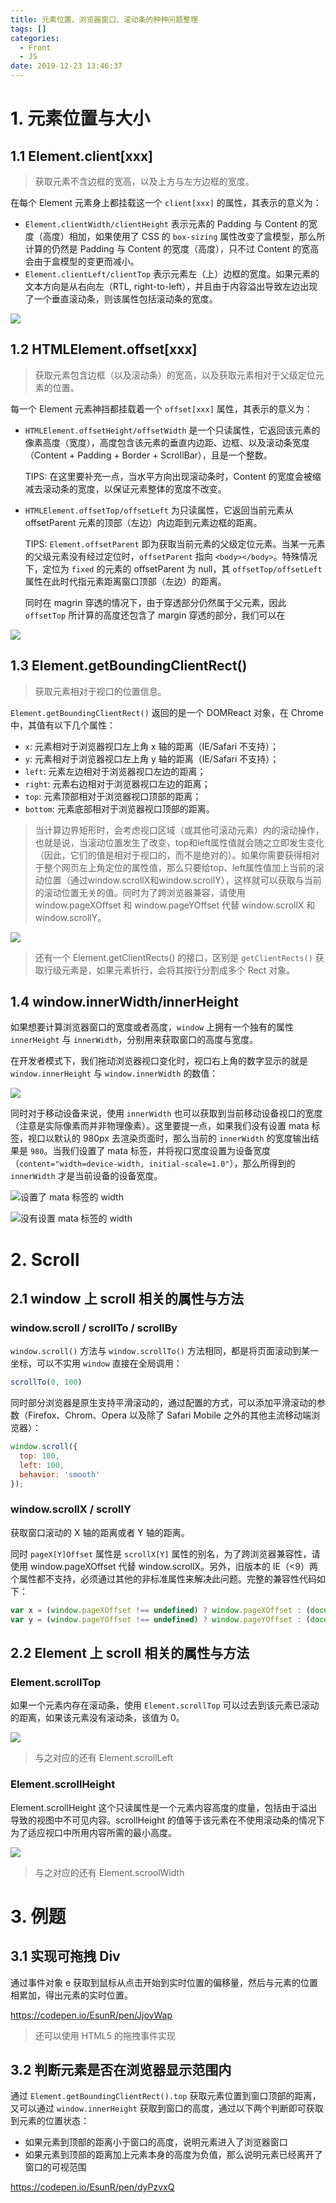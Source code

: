 ```yaml
---
title: 元素位置、浏览器窗口、滚动条的种种问题整理
tags: []
categories:
  - Front
  - JS
date: 2019-12-23 13:46:37
---
```


# 1. 元素位置与大小

## 1.1 Element.client\[xxx\]

> 获取元素不含边框的宽高，以及上方与左方边框的宽度。

在每个 Element 元素身上都挂载这一个 `client[xxx]` 的属性，其表示的意义为：

- `Element.clientWidth/clientHeight` 表示元素的 Padding 与 Content 的宽度（高度）相加，如果使用了 CSS 的 `box-sizing` 属性改变了盒模型，那么所计算的仍然是 Padding 与 Content 的宽度（高度），只不过 Content 的宽高会由于盒模型的变更而减小。
- `Element.clientLeft/clientTop` 表示元素左（上）边框的宽度。如果元素的文本方向是从右向左（RTL, right-to-left），并且由于内容溢出导致左边出现了一个垂直滚动条，则该属性包括滚动条的宽度。

![](http://img.cdn.esunr.xyz/markdown/20191223143118.png)

## 1.2 HTMLElement.offset\[xxx\]

> 获取元素包含边框（以及滚动条）的宽高，以及获取元素相对于父级定位元素的位置。

每一个 Element 元素神挡都挂载着一个 `offset[xxx]` 属性，其表示的意义为：

- `HTMLElement.offsetHeight/offsetWidth` 是一个只读属性，它返回该元素的像素高度（宽度），高度包含该元素的垂直内边距、边框、以及滚动条宽度（Content + Padding + Border + ScrollBar），且是一个整数。
  
  TIPS: 在这里要补充一点，当水平方向出现滚动条时，Content 的宽度会被缩减去滚动条的宽度，以保证元素整体的宽度不改变。

- `HTMLElement.offsetTop/offsetLeft` 为只读属性，它返回当前元素从 offsetParent 元素的顶部（左边）内边距到元素边框的距离。
  
  TIPS: `Element.offsetParent` 即为获取当前元素的父级定位元素。当某一元素的父级元素没有经过定位时，`offsetParent` 指向 `<body></body>`。特殊情况下，定位为 `fixed` 的元素的 offsetParent 为 null，其 `offsetTop/offsetLeft` 属性在此时代指元素距离窗口顶部（左边）的距离。

  同时在 magrin 穿透的情况下，由于穿透部分仍然属于父元素，因此 `offsetTop` 所计算的高度还包含了 margin 穿透的部分，我们可以在

![](http://img.cdn.esunr.xyz/markdown/20191223153021.png)

## 1.3 Element.getBoundingClientRect()

> 获取元素相对于视口的位置信息。

`Element.getBoundingClientRect()` 返回的是一个 DOMReact 对象，在 Chrome 中，其值有以下几个属性：

- `x`: 元素相对于浏览器视口左上角 x 轴的距离（IE/Safari 不支持）；
- `y`: 元素相对于浏览器视口左上角 y 轴的距离（IE/Safari 不支持）；
- `left`: 元素左边相对于浏览器视口左边的距离；
- `right`: 元素右边相对于浏览器视口左边的距离；
- `top`: 元素顶部相对于浏览器视口顶部的距离；
- `bottom`: 元素底部相对于浏览器视口顶部的距离。

> 当计算边界矩形时，会考虑视口区域（或其他可滚动元素）内的滚动操作，也就是说，当滚动位置发生了改变，top和left属性值就会随之立即发生变化（因此，它们的值是相对于视口的，而不是绝对的）。如果你需要获得相对于整个网页左上角定位的属性值，那么只要给top、left属性值加上当前的滚动位置（通过window.scrollX和window.scrollY），这样就可以获取与当前的滚动位置无关的值。同时为了跨浏览器兼容，请使用 window.pageXOffset 和 window.pageYOffset 代替 window.scrollX 和 window.scrollY。

![](http://img.cdn.esunr.xyz/markdown/20191223155736.png)

> 还有一个 Element.getClientRects() 的接口，区别是 `getClientRects()` 获取行级元素是，如果元素折行，会将其按行分割成多个 Rect 对象。

## 1.4 window.innerWidth/innerHeight

如果想要计算浏览器窗口的宽度或者高度，`window` 上拥有一个独有的属性 `innerHeight` 与 `innerWidth`，分别用来获取窗口的高度与宽度。

在开发者模式下，我们拖动浏览器视口变化时，视口右上角的数字显示的就是 `window.innerHeight` 与 `window.innerWidth` 的数值：

![](http://img.cdn.esunr.xyz/markdown/20191223160442.png)

同时对于移动设备来说，使用 `innerWidth` 也可以获取到当前移动设备视口的宽度（注意是实际像素而并非物理像素）。这里要提一点，如果我们没有设置 mata 标签，视口以默认的 980px 去渲染页面时，那么当前的 `innerWidth` 的宽度输出结果是 `980`。当我们设置了 mata 标签，并将视口宽度设置为设备宽度（`content="width=device-width, initial-scale=1.0"`），那么所得到的 `innerWidth` 才是当前设备的设备宽度。

![设置了 mata 标签的 width](https://i.loli.net/2019/12/23/IpAGFqcZgRMD5nT.png)

![没有设置 mata 标签的 width](http://img.cdn.esunr.xyz/markdown/20191223162337.png)

# 2. Scroll

## 2.1 window 上 scroll 相关的属性与方法

### window.scroll / scrollTo / scrollBy

`window.scroll()` 方法与 `window.scrollTo()` 方法相同，都是将页面滚动到某一坐标，可以不实用 `window` 直接在全局调用：

```js
scrollTo(0, 100)
```

同时部分浏览器是原生支持平滑滚动的，通过配置的方式，可以添加平滑滚动的参数（Firefox、Chrom、Opera 以及除了 Safari Mobile 之外的其他主流移动端浏览器）：

```js
window.scroll({
  top: 100,
  left: 100,
  behavior: 'smooth'
});
```

### window.scrollX / scrollY

获取窗口滚动的 X 轴的距离或者 Y 轴的距离。

同时 `pageX[Y]Offset` 属性是 `scrollX[Y]` 属性的别名，为了跨浏览器兼容性，请使用 window.pageXOffset 代替 window.scrollX。另外，旧版本的 IE（<9）两个属性都不支持，必须通过其他的非标准属性来解决此问题。完整的兼容性代码如下：

```js
var x = (window.pageXOffset !== undefined) ? window.pageXOffset : (document.documentElement || document.body.parentNode || document.body).scrollLeft;
var y = (window.pageYOffset !== undefined) ? window.pageYOffset : (document.documentElement || document.body.parentNode || document.body).scrollTop;
```

## 2.2 Element 上 scroll 相关的属性与方法 

### Element.scrollTop

如果一个元素内存在滚动条，使用 `Element.scrollTop` 可以过去到该元素已滚动的距离，如果该元素没有滚动条，该值为 0。

![](http://img.cdn.esunr.xyz/markdown/20191227213448.png)

> 与之对应的还有 Element.scrollLeft

### Element.scrollHeight

Element.scrollHeight 这个只读属性是一个元素内容高度的度量，包括由于溢出导致的视图中不可见内容。scrollHeight 的值等于该元素在不使用滚动条的情况下为了适应视口中所用内容所需的最小高度。 

![](http://img.cdn.esunr.xyz/markdown/20191227213910.png)

> 与之对应的还有 Element.scroolWidth


# 3. 例题

## 3.1 实现可拖拽 Div

通过事件对象 e 获取到鼠标从点击开始到实时位置的偏移量，然后与元素的位置相累加，得出元素的实时位置。

https://codepen.io/EsunR/pen/JjoyWap

> 还可以使用 HTML5 的拖拽事件实现

## 3.2 判断元素是否在浏览器显示范围内

通过 `Element.getBoundingClientRect().top` 获取元素位置到窗口顶部的距离，又可以通过 `window.innerHeight` 获取到窗口的高度，通过以下两个判断即可获取到元素的位置状态：

- 如果元素到顶部的距离小于窗口的高度，说明元素进入了浏览器窗口
- 如果元素到顶部的距离加上元素本身的高度为负值，那么说明元素已经离开了窗口的可视范围

https://codepen.io/EsunR/pen/dyPzvxQ
